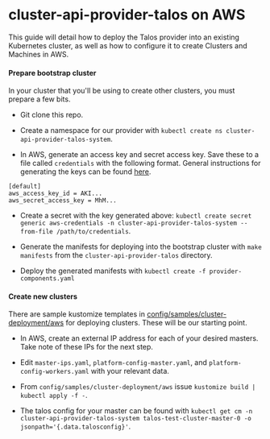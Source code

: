 # cluster-api-provider-talos on AWS

This guide will detail how to deploy the Talos provider into an existing Kubernetes cluster, as well as how to configure it to create Clusters and Machines in AWS.

#### Prepare bootstrap cluster

In your cluster that you'll be using to create other clusters, you must prepare a few bits.

- Git clone this repo.

- Create a namespace for our provider with `kubectl create ns cluster-api-provider-talos-system`.

- In AWS, generate an access key and secret access key. Save these to a file called `credentials` with the following format. General instructions for generating the keys can be found [here](https://aws.amazon.com/blogs/security/how-to-find-update-access-keys-password-mfa-aws-management-console/).

```
[default]
aws_access_key_id = AKI...
aws_secret_access_key = MhM...
```

- Create a secret with the key generated above: `kubectl create secret generic aws-credentials -n cluster-api-provider-talos-system --from-file /path/to/credentials`.

- Generate the manifests for deploying into the bootstrap cluster with `make manifests` from the `cluster-api-provider-talos` directory.

- Deploy the generated manifests with `kubectl create -f provider-components.yaml`


#### Create new clusters

There are sample kustomize templates in [config/samples/cluster-deployment/aws](../config/samples/cluster-deployment/aws) for deploying clusters. These will be our starting point.

- In AWS, create an external IP address for each of your desired masters. Take note of these IPs for the next step.

- Edit `master-ips.yaml`, `platform-config-master.yaml`, and `platform-config-workers.yaml` with your relevant data. 

- From `config/samples/cluster-deployment/aws` issue `kustomize build | kubectl apply -f -`.

- The talos config for your master can be found with `kubectl get cm -n cluster-api-provider-talos-system talos-test-cluster-master-0 -o jsonpath='{.data.talosconfig}'`.